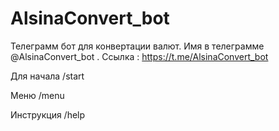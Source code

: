 # AlsinaConvert_bot

Телеграмм бот для конвертации валют. Имя в телеграмме @AlsinaConvert_bot . Ссылка : https://t.me/AlsinaConvert_bot 

Для начала /start 

Меню /menu 

Инструкция /help 

